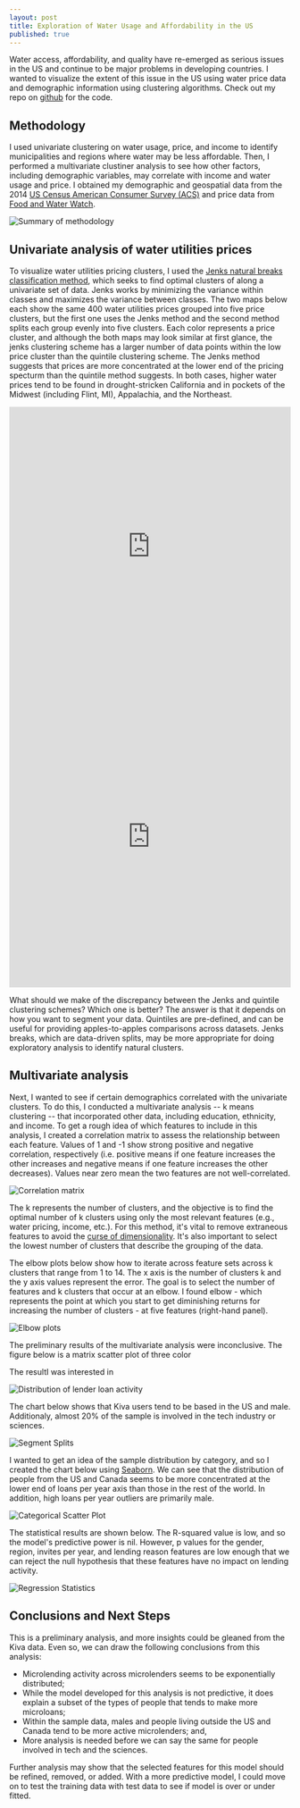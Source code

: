 ```yaml
---
layout: post
title: Exploration of Water Usage and Affordability in the US
published: true
---
```


Water access, affordability, and quality have re-emerged as serious issues in the US and continue to be major problems in developing countries. I wanted to visualize the extent of this issue in the US using water price data and demographic information using clustering algorithms. Check out my repo on [github](https://github.com/pgr-me/metis_projects/tree/master/fletcher) for the code. 

## Methodology

I used univariate clustering on water usage, price, and income to identify municipalities and regions where water may be less affordable. Then, I performed a multivariate clustiner analysis to see how other factors, including demographic variables, may correlate with income and water usage and price. I obtained my demographic and geospatial data from the 2014 [US Census American Consumer Survey (ACS)](https://www.census.gov/programs-surveys/acs/) and price data from [Food and Water Watch](http://www.foodandwaterwatch.org/insight/priceless-market-myth-water-pricing-reform).

![Summary of methodology]({{site.baseurl}}/pgr-me.github.io/images/003-water-methodology.png)

## Univariate analysis of water utilities prices

To visualize water utilities pricing clusters, I used the [Jenks natural breaks classification method](https://en.wikipedia.org/wiki/Jenks_natural_breaks_optimization), which seeks to find optimal clusters of along a univariate set of data. Jenks works by minimizing the variance within classes and maximizes the variance between classes. The two maps below each show the same 400 water utilities prices grouped into five price clusters, but the first one uses the Jenks method and the second method splits each group evenly into five clusters. Each color represents a price cluster, and although the both maps may look similar at first glance, the jenks clustering scheme has a larger number of data points within the low price cluster than the quintile clustering scheme. The Jenks method suggests that prices are more concentrated at the lower end of the pricing specturm than the quintile method suggests. In both cases, higher water prices tend to be found in drought-stricken California and in pockets of the Midwest (including Flint, MI), Appalachia, and the Northeast.

<iframe width="100%" height="520" frameborder="0" src="https://peter-gray-rasmussen.cartodb.com/viz/5c374ee8-1e2f-11e6-a4ae-0e5db1731f59/embed_map" allowfullscreen webkitallowfullscreen mozallowfullscreen oallowfullscreen msallowfullscreen></iframe>

<iframe width="100%" height="520" frameborder="0" src="https://peter-gray-rasmussen.cartodb.com/viz/7099f750-1e2f-11e6-bfbe-0ecfd53eb7d3/embed_map" allowfullscreen webkitallowfullscreen mozallowfullscreen oallowfullscreen msallowfullscreen></iframe>

What should we make of the discrepancy between the Jenks and quintile clustering schemes? Which one is better? The answer is that it depends on how you want to segment your data. Quintiles are pre-defined, and can be useful for providing apples-to-apples comparisons across datasets. Jenks breaks, which are data-driven splits, may be more appropriate for doing exploratory analysis to identify natural clusters. 

## Multivariate analysis

Next, I wanted to see if certain demographics correlated with the univariate clusters. To do this, I conducted a multivariate analysis -- k means clustering -- that incorporated other data, including education, ethnicity, and income. To get a rough idea of which features to include in this analysis, I created a correlation matrix to assess the relationship between each feature. Values of 1 and -1 show strong positive and negative correlation, respectively (i.e. positive means if one feature increases the other increases and negative means if one feature increases the other decreases). Values near zero mean the two features are not well-correlated.

![Correlation matrix]({{site.baseurl}}/pgr-me.github.io/images/003-water-correlation.png)

The k represents the number of clusters, and the objective is to find the optimal number of k clusters using only the most relevant features (e.g., water pricing, income, etc.). For this method, it's vital to remove extraneous features to avoid the [curse of dimensionality](https://en.wikipedia.org/wiki/Curse_of_dimensionality). It's also important to select the lowest number of clusters that describe the grouping of the data.

The elbow plots below show how to iterate across feature sets across k clusters that range from 1 to 14. The x axis is the number of clusters k and the y axis values represent the error. The goal is to select the number of features and k clusters that occur at an elbow. I found elbow - which represents the point at which you start to get diminishing returns for increasing the number of clusters - at five features (right-hand panel).

![Elbow plots]({{site.baseurl}}/pgr-me.github.io/images/003-water-elbow-plots.png)


The preliminary results of the multivariate analysis were inconclusive. The figure below is a matrix scatter plot of three color

The resultI was interested in 

![Distribution of lender loan activity]({{site.baseurl}}/pgr-me.github.io/images/001-microlending-hist.png)

The chart below shows that Kiva users tend to be based in the US and male. Additionaly, almost 20% of the sample is involved in the tech industry or sciences.

![Segment Splits]({{site.baseurl}}/pgr-me.github.io/images/001-microlending-splits.png)

I wanted to get an idea of the sample distribution by category, and so I created the chart below using [Seaborn](https://stanford.edu/~mwaskom/software/seaborn/). We can see that the distribution of people from the US and Canada seems to be more concentrated at the lower end of loans per year axis than those in the rest of the world. In addition, high loans per year outliers are primarily male.

![Categorical Scatter Plot]({{site.baseurl}}/pgr-me.github.io/images/001-microlending-scatter.png)

The statistical results are shown below. The R-squared value is low, and so the model's predictive power is nil. However, p values for the gender, region, invites per year, and lending reason features are low enough that we can reject the null hypothesis that these features have no impact on lending activity.

![Regression Statistics]({{site.baseurl}}/pgr-me.github.io/images/001-microlending-regstats.png)

## Conclusions and Next Steps

This is a preliminary analysis, and more insights could be gleaned from the Kiva data. Even so, we can draw the following conclusions from this analysis:

- Microlending activity across microlenders seems to be exponentially distributed;
- While the model developed for this analysis is not predictive, it does explain a subset of the types of people that tends to make more microloans;
- Within the sample data, males and people living outside the US and Canada tend to be more active microlenders; and,
- More analysis is needed before we can say the same for people involved in tech and the sciences.

Further analysis may show that the selected features for this model should be refined, removed, or added. With a more predictive model, I could move on to test the training data with test data to see if model is over or under fitted.
